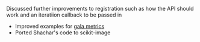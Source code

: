 Discussed further improvements to registration such as how the API should work and an iteratiion callback to be passed in

* Improved examples for [gala metrics](https://github.com/scikit-image/scikit-image/pull/3354)
* Ported Shachar's code to scikit-image

